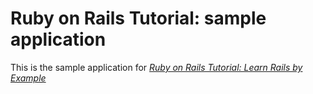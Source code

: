 # Ruby on Rails Tutorial: sample application

This is the sample application for 
[*Ruby on Rails Tutorial: Learn Rails by Example*](http://railstutorial.org/)


